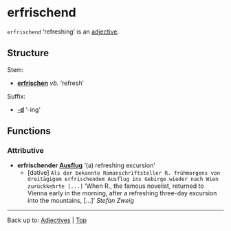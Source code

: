 # erfrischend

`erfrischend` ‘refreshing’ is an [adjective](../../index.md).

## Structure

Stem:
- **[erfrischen](../../../verbs/e/er/erfrischen.md)** *vb.* ‘refresh’

Suffix:
- **[-d](../../suffixes/_d.md)** ‘-ing’

## Functions

### Attributive

- **erfrischender [Ausflug](../../../nouns/a/au/Ausflug.md)** ‘(a) refreshing excursion’
  - [dative] `Als der bekannte Romanschriftsteller R. frühmorgens von dreitägigem erfrischendem Ausflug ins Gebirge wieder nach Wien zurückkehrte [...]` ‘When R., the famous novelist, returned to Vienna early in the morning, after a refreshing three-day excursion into the mountains, [...]’ *Stefan Zweig*

----

Back up to: [Adjectives](../../index.md) | [Top](../../../index.md)
